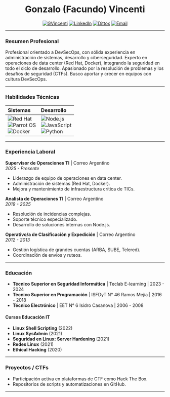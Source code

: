 <div align="center">
   
# **Gonzalo (Facundo) Vincenti**

[![GVincenti](https://img.shields.io/badge/GitHub-%2318171F.svg?style=for-the-badge&logo=github&logoColor=white)](https://github.com/gvincenti)
[![LinkedIn](https://img.shields.io/badge/LinkedIn-%230077B5.svg?style=for-the-badge&logo=linkedin&logoColor=white)](https://www.linkedin.com/in/gonzalo-vincenti-3b78882b6)
[![Dittox](https://img.shields.io/badge/Hack%20The%20Box-9FEF00?style=for-the-badge&logo=hackthebox&logoColor=white)](https://app.hackthebox.com/profile/767761)
[![Email](https://img.shields.io/badge/Email-gvincenti%40zohomail.com-blue?style=for-the-badge&logo=gmail&logoColor=white)](mailto:gvincenti@zohomail.com)

</div>

---

### **Resumen Profesional**

Profesional orientado a DevSecOps, con sólida experiencia en administración de sistemas, desarrollo y ciberseguridad. Experto en operaciones de data center (Red Hat, Docker), integrando la seguridad en todo el ciclo de desarrollo. Apasionado por la resolución de problemas y los desafíos de seguridad (CTFs). Busco aportar y crecer en equipos con cultura DevSecOps.

---

### **Habilidades Técnicas**

| **Sistemas** | **Desarrollo** |
| :--- | :--- |
| ![Red Hat](https://img.shields.io/badge/Red_Hat-EE0000?style=for-the-badge&logo=redhat&logoColor=white) <br/> ![Parrot OS](https://img.shields.io/badge/Parrot%20Security-222222?style=for-the-badge&logo=parrot-security&logoColor=15E0ED) <br/> ![Docker](https://img.shields.io/badge/Docker-2496ED?style=for-the-badge&logo=docker&logoColor=white) | ![Node.js](https://img.shields.io/badge/Node.js-339933?style=for-the-badge&logo=nodedotjs&logoColor=white) <br/> ![JavaScript](https://img.shields.io/badge/JavaScript-F7DF1E?style=for-the-badge&logo=javascript&logoColor=black) <br/> ![Python](https://img.shields.io/badge/Python-3776AB?style=for-the-badge&logo=python&logoColor=white) |

---

### **Experiencia Laboral**

**Supervisor de Operaciones TI** | Correo Argentino  
*2025 - Presente*  
- Liderazgo de equipo de operaciones en data center.
- Administración de sistemas (Red Hat, Docker).
- Mejora y mantenimiento de infraestructura crítica de TICs.

**Analista de Operaciones TI** | Correo Argentino  
*2019 - 2025*  
- Resolución de incidencias complejas.
- Soporte técnico especializado.
- Desarrollo de soluciones internas con Node.js.

**Operativo/a de Clasificación y Expedición** | Correo Argentino  
*2012 - 2013*  
- Gestión logística de grandes cuentas (ARBA, SUBE, Telered).
- Coordinación de envíos y ruteos.

---

### **Educación**

- **Técnico Superior en Seguridad Informática** | Teclab E-learning | 2023 - 2024
- **Técnico Superior en Programación** | ISFDyT N° 46 Ramos Mejía | 2016 - 2018
- **Técnico Electrónico** | EET N° 6 Isidro Casanova | 2006 - 2008

#### **Cursos Educación IT**
- **Linux Shell Scripting** (2022)
- **Linux SysAdmin** (2021)
- **Seguridad en Linux: Server Hardening** (2021)
- **Redes Linux** (2021)
- **Ethical Hacking** (2020)

---

### **Proyectos / CTFs**

- Participación activa en plataformas de CTF como Hack The Box.
- Repositorios de scripts y automatizaciones en GitHub.

---

